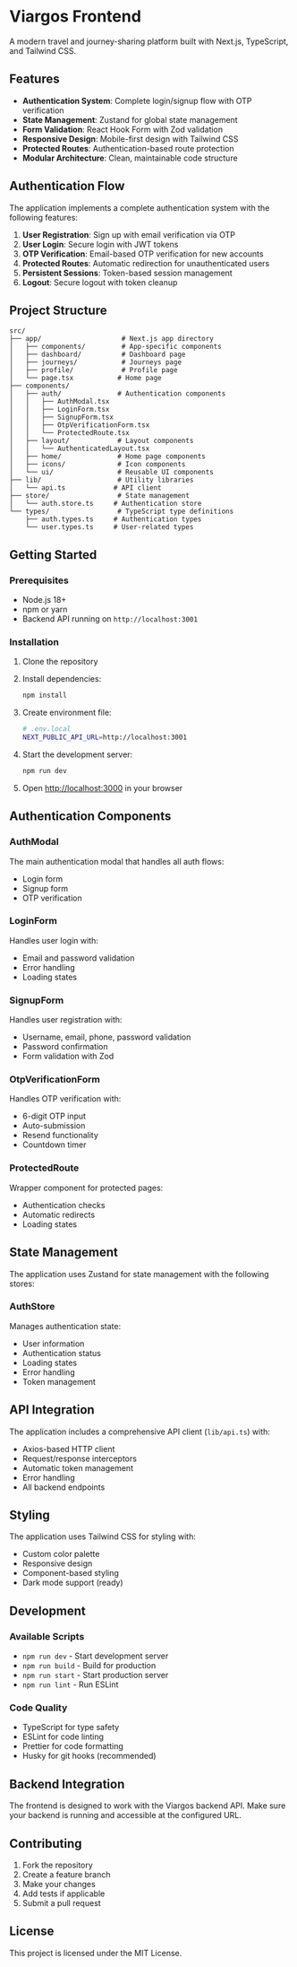# Viargos Frontend

A modern travel and journey-sharing platform built with Next.js, TypeScript, and Tailwind CSS.

## Features

- **Authentication System**: Complete login/signup flow with OTP verification
- **State Management**: Zustand for global state management
- **Form Validation**: React Hook Form with Zod validation
- **Responsive Design**: Mobile-first design with Tailwind CSS
- **Protected Routes**: Authentication-based route protection
- **Modular Architecture**: Clean, maintainable code structure

## Authentication Flow

The application implements a complete authentication system with the following features:

1. **User Registration**: Sign up with email verification via OTP
2. **User Login**: Secure login with JWT tokens
3. **OTP Verification**: Email-based OTP verification for new accounts
4. **Protected Routes**: Automatic redirection for unauthenticated users
5. **Persistent Sessions**: Token-based session management
6. **Logout**: Secure logout with token cleanup

## Project Structure

```
src/
├── app/                    # Next.js app directory
│   ├── components/         # App-specific components
│   ├── dashboard/          # Dashboard page
│   ├── journeys/           # Journeys page
│   ├── profile/            # Profile page
│   └── page.tsx           # Home page
├── components/
│   ├── auth/              # Authentication components
│   │   ├── AuthModal.tsx
│   │   ├── LoginForm.tsx
│   │   ├── SignupForm.tsx
│   │   ├── OtpVerificationForm.tsx
│   │   └── ProtectedRoute.tsx
│   ├── layout/            # Layout components
│   │   └── AuthenticatedLayout.tsx
│   ├── home/              # Home page components
│   ├── icons/             # Icon components
│   └── ui/                # Reusable UI components
├── lib/                   # Utility libraries
│   └── api.ts            # API client
├── store/                 # State management
│   └── auth.store.ts     # Authentication store
└── types/                 # TypeScript type definitions
    ├── auth.types.ts     # Authentication types
    └── user.types.ts     # User-related types
```

## Getting Started

### Prerequisites

- Node.js 18+
- npm or yarn
- Backend API running on `http://localhost:3001`

### Installation

1. Clone the repository
2. Install dependencies:

   ```bash
   npm install
   ```

3. Create environment file:

   ```bash
   # .env.local
   NEXT_PUBLIC_API_URL=http://localhost:3001
   ```

4. Start the development server:

   ```bash
   npm run dev
   ```

5. Open [http://localhost:3000](http://localhost:3000) in your browser

## Authentication Components

### AuthModal

The main authentication modal that handles all auth flows:

- Login form
- Signup form
- OTP verification

### LoginForm

Handles user login with:

- Email and password validation
- Error handling
- Loading states

### SignupForm

Handles user registration with:

- Username, email, phone, password validation
- Password confirmation
- Form validation with Zod

### OtpVerificationForm

Handles OTP verification with:

- 6-digit OTP input
- Auto-submission
- Resend functionality
- Countdown timer

### ProtectedRoute

Wrapper component for protected pages:

- Authentication checks
- Automatic redirects
- Loading states

## State Management

The application uses Zustand for state management with the following stores:

### AuthStore

Manages authentication state:

- User information
- Authentication status
- Loading states
- Error handling
- Token management

## API Integration

The application includes a comprehensive API client (`lib/api.ts`) with:

- Axios-based HTTP client
- Request/response interceptors
- Automatic token management
- Error handling
- All backend endpoints

## Styling

The application uses Tailwind CSS for styling with:

- Custom color palette
- Responsive design
- Component-based styling
- Dark mode support (ready)

## Development

### Available Scripts

- `npm run dev` - Start development server
- `npm run build` - Build for production
- `npm run start` - Start production server
- `npm run lint` - Run ESLint

### Code Quality

- TypeScript for type safety
- ESLint for code linting
- Prettier for code formatting
- Husky for git hooks (recommended)

## Backend Integration

The frontend is designed to work with the Viargos backend API. Make sure your backend is running and accessible at the configured URL.

## Contributing

1. Fork the repository
2. Create a feature branch
3. Make your changes
4. Add tests if applicable
5. Submit a pull request

## License

This project is licensed under the MIT License.

